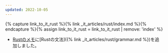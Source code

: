 ```yaml
---
updated: 2022-10-05
---
```

{% capture link_to_it_rust %}{% link _it_articles/rust/index.md %}{% endcapture %}{% assign link_to_it_rust = link_to_it_rust | remove: 'index' %}

- [Rustのメモ]({{link_to_it_rust}})に[Rustの文法]({% link _it_articles/rust/grammar.md %})を追加しました。